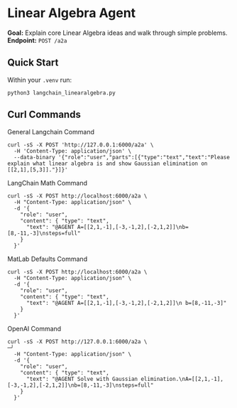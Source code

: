 # Linear Algebra Agent
**Goal:** Explain core Linear Algebra ideas and walk through simple problems.  
**Endpoint:** `POST /a2a`

## Quick Start 
Within your `.venv` run: 
```
python3 langchain_linearalgebra.py
```

## Curl Commands

General Langchain Command
```
curl -sS -X POST 'http://127.0.0.1:6000/a2a' \
  -H 'Content-Type: application/json' \
  --data-binary '{"role":"user","parts":[{"type":"text","text":"Please explain what linear algebra is and show Gaussian elimination on [[2,1],[5,3]]."}]}'
```

LangChain Math Command
```
curl -sS -X POST http://localhost:6000/a2a \             
  -H "Content-Type: application/json" \
  -d '{
    "role": "user",
    "content": { "type": "text",
      "text": "@AGENT A=[[2,1,-1],[-3,-1,2],[-2,1,2]]\nb=[8,-11,-3]\nsteps=full"
    }
  }'
```

MatLab Defaults Command
```
curl -sS -X POST http://localhost:6000/a2a \      
  -H "Content-Type: application/json" \
  -d '{
    "role": "user",
    "content": { "type": "text",
      "text": "@AGENT A=[[2,1,-1],[-3,-1,2],[-2,1,2]]\n b=[8,-11,-3]"
    }
  }'
```

OpenAI Command
```
curl -sS -X POST http://127.0.0.1:6000/a2a \                                     ─╯
  -H "Content-Type: application/json" \
  -d '{
    "role": "user",
    "content": { "type": "text",
      "text": "@AGENT Solve with Gaussian elimination.\nA=[[2,1,-1],[-3,-1,2],[-2,1,2]]\nb=[8,-11,-3]\nsteps=full"
    }
  }'
```
